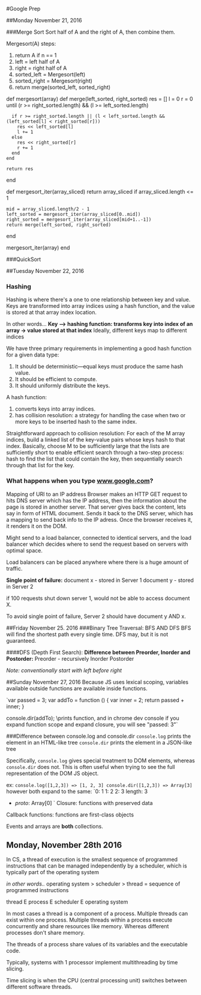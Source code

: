 #Google Prep

##Monday November 21, 2016

###Merge Sort
Sort half of A and the right of A, then combine them.

Mergesort(A) steps:
1. return A if n == 1
2. left = left half of A
3. right = right half of A
4. sorted_left = Mergesort(left)
5. sorted_right = Mergesort(right)
6. return merge(sorted_left, sorted_right)

def mergesort(array)
  def merge(left_sorted, right_sorted)
    res = []
    l = 0
    r = 0
    until (r >= right_sorted.length) && (l >= left_sorted.length)

      if r >= right_sorted.length || (l < left_sorted.length && (left_sorted[l] < right_sorted[r]))
        res << left_sorted[l]
        l += 1
      else
        res << right_sorted[r]
        r += 1
      end
    end

    return res
  end

  def mergesort_iter(array_sliced)
    return array_sliced if array_sliced.length <= 1

    mid = array_sliced.length/2 - 1
    left_sorted = mergesort_iter(array_sliced[0..mid])
    right_sorted = mergesort_iter(array_sliced[mid+1..-1])
    return merge(left_sorted, right_sorted)
  end

  mergesort_iter(array)
end


###QuickSort

##Tuesday November 22, 2016
### Hashing
Hashing is where there's a one to one relationship between key and value.
Keys are transformed into array indices using a hash function, and the value is stored at that array index location.

In other words...
**Key --> hashing function: transforms key into index of an array -> value stored at that index**
Ideally, different keys map to different indices


We have three primary requirements in implementing a good hash function for a given data type:
1. It should be deterministic—equal keys must produce the same hash value.
2. It should be efficient to compute.
3. It should uniformly distribute the keys.

A hash function:
  1. converts keys into array indices.
  2. has collision resolution: a strategy for handling the case when two or more keys to be inserted hash to the same index.

Straightforward approach to collision resolution: For each of the M array indices, build a linked list of the key-value pairs whose keys hash to that index.
Basically, choose M to be sufficiently large that the lists are sufficiently short to enable efficient search through a two-step process: hash to find the list that could contain the key, then sequentially search through that list for the key.

### What happens when you type www.google.com?
Mapping of URl to an IP address
Browser makes an HTTP GET request to hits DNS server which has the IP address, then the information about the page is stored in another server.
That server gives back the content, lets say in form of HTML document. Sends it back to the DNS server, which has a mapping to send back info to the IP adress.
Once the browser receives it, it renders it on the DOM.

Might send to a load balancer, connected to identical servers, and the load balancer which decides where to send the request based on servers with optimal space.

Load balancers can be placed anywhere where there is a huge amount of traffic.

**Single point of failure:**
document x - stored in Server 1
document y - stored in Server 2

if 100 requests shut down server 1, would not be able to access document X.

To avoid single point of failure, Server 2 should have document y AND x.


##Friday November 25. 2016
###Binary Tree Traversal: BFS AND DFS
BFS will find the shortest path every single time. DFS may, but it is not guaranteed.

####DFS (Depth First Search):
**Difference between Preorder, Inorder and Postorder:**
Preorder <root><left><right> - recursively
Inorder <left><root><right>
Postorder <left><right><root>

*Note: conventionally start with left before right*

##Sunday November 27, 2016
Because JS uses lexical scoping, variables available outside functions are available inside functions.

`var passed = 3;
var addTo = function () {
  var inner = 2;
  return passed + inner;
}

console.dir(addTo); \\prints function, and in chrome dev console if you expand function scope and expand closure, you will see "passed: 3"`

###Difference between console.log and console.dir
`console.log` prints the element in an HTML-like tree
`console.dir` prints the element in a JSON-like tree

Specifically, `console.log` gives special treatment to DOM elements, whereas `console.dir` does not. This is often useful when trying to see the full representation of the DOM JS object.

ex:
`console.log([1,2,3])
=> [1, 2, 3]
console.dir([1,2,3])
=> Array[3]`
however both expand to the same:
`0: 1
1: 2
2: 3
length: 3
* _proto_: Array[0]
`
Closure: functions with preserved data

Callback functions:
functions are first-class objects

Events and arrays are **both** collections.

## Monday, November 28th 2016

In CS, a thread of execution is the smallest sequence of programmed instructions that can be managed independently by a scheduler, which is typically part of the operating system

*in other words..*
operating system > scheduler > thread = sequence of programmed instructions

thread E process E scheduler E operating system

In most cases a thread is a component of a process.
Multiple threads can exist within one process. Multiple threads within a process execute concurrently and share resources like memory. Whereas different processes don't share memory.

The threads of a process share values of its variables and the executable code.

Typically, systems with 1 processor implement multithreading by time slicing.

Time slicing is when the CPU (central processing unit) switches between different software threads.
